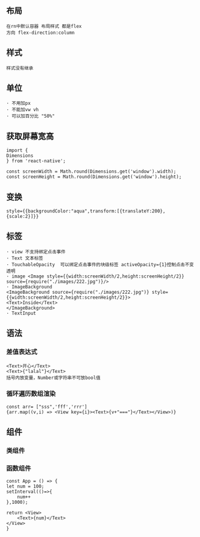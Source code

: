  ## 布局
    在rn中默认容器 布局样式 都是flex
    方向 flex-direction:column
## 样式
    样式没有继承
## 单位
    · 不用加px
    · 不能加vw vh
    · 可以加百分比 "50%"
## 获取屏幕宽高
    import {
    Dimensions
    } from 'react-native';

    const screenWidth = Math.round(Dimensions.get('window').width);
    const screenHeight = Math.round(Dimensions.get('window').height);
## 变换
    style={{backgroundColor:"aqua",transform:[{translateY:200},{scale:2}]}}
## 标签
    · view 不支持绑定点击事件
    · Text 文本标签
    · TouchableOpacity  可以绑定点击事件的块级标签 activeOpacity={1}控制点击不变透明
    · image <Image style={{width:screenWidth/2,height:screenHeight/2}} source={require("./images/222.jpg")}/>
    · ImageBackground 
    <ImageBackground source={require("./images/222.jpg")} style={{width:screenWidth/2,height:screenHeight/2}}>
    <Text>Inside</Text>
    </ImageBackground>
    · TextInput
## 语法
### 差值表达式
    <Text>开心</Text>
    <Text>{"lalal"}</Text>
    括号内放变量，Number或字符串不可放bool值
### 循环遍历数组渲染
    const arr= ["sss",'fff','rrr']
    {arr.map((v,i) => <View key={i}><Text>{v+"==="}</Text></View>)}
## 组件
### 类组件
    
### 函数组件
    const App = () => {
    let num = 100;
    setInterval(()=>{
        num++
    },1000);

    return <View>
        <Text>{num}</Text>
    </View>
    }